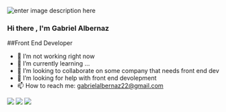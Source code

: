 ![enter image description here](https://raw.githubusercontent.com/kaueMarques/kaueMarques/master/hi.gif) 
### Hi there , I'm Gabriel Albernaz

##Front End Developer


- 🔭 I’m not working right now
- 🌱 I’m currently learning ...
- 👯 I’m looking to collaborate on some company that needs front end dev
- 🤔 I’m looking for help with front end devolepment
- 📫 How to reach me: gabrielalbernaz22@gmail.com
<img src="https://img.icons8.com/color/2x/javascript-logo-1.png">
<img src="https://img.icons8.com/color/2x/javascript.png">
<img src="https://img.icons8.com/color/2x/javascript.png">

